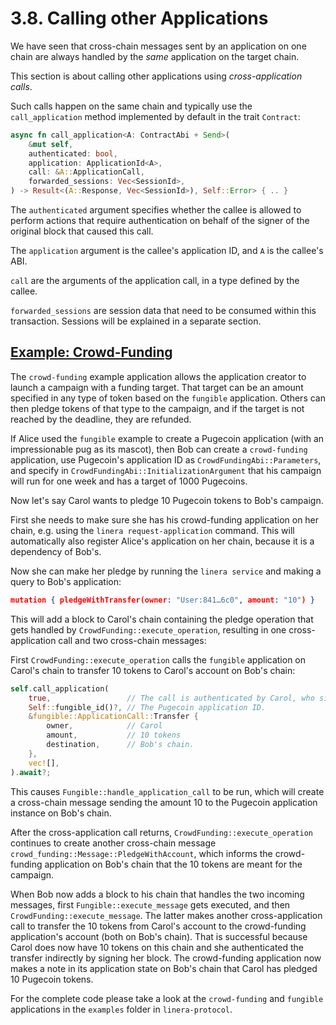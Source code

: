 # 3.8. Calling other Applications

We have seen that cross-chain messages sent by an application on one chain are always handled by the *same* application on the target chain.

This section is about calling other applications using *cross-application calls*.

Such calls happen on the same chain and typically use the `call_application` method implemented by default in the trait `Contract`:

```rust
async fn call_application<A: ContractAbi + Send>(
    &mut self,
    authenticated: bool,
    application: ApplicationId<A>,
    call: &A::ApplicationCall,
    forwarded_sessions: Vec<SessionId>,
) -> Result<(A::Response, Vec<SessionId>), Self::Error> { .. }
```

The `authenticated` argument specifies whether the callee is allowed to perform actions that require authentication on behalf of the signer of the original block that caused this call.

The `application` argument is the callee's application ID, and `A` is the callee's ABI.

`call` are the arguments of the application call, in a type defined by the callee.

`forwarded_sessions` are session data that need to be consumed within this transaction. Sessions will be explained in a separate section.

## [Example: Crowd-Funding](https://linera-dev.respeer.ai/#/en_US/sdk/composition?id=example-crowd-funding)

The `crowd-funding` example application allows the application creator to launch a campaign with a funding target. That target can be an amount specified in any type of token based on the `fungible` application. Others can then pledge tokens of that type to the campaign, and if the target is not reached by the deadline, they are refunded.

If Alice used the `fungible` example to create a Pugecoin application (with an impressionable pug as its mascot), then Bob can create a `crowd-funding` application, use Pugecoin's application ID as `CrowdFundingAbi::Parameters`, and specify in `CrowdFundingAbi::InitializationArgument` that his campaign will run for one week and has a target of 1000 Pugecoins.

Now let's say Carol wants to pledge 10 Pugecoin tokens to Bob's campaign.

First she needs to make sure she has his crowd-funding application on her chain, e.g. using the `linera request-application` command. This will automatically also register Alice's application on her chain, because it is a dependency of Bob's.

Now she can make her pledge by running the `linera service` and making a query to Bob's application:

```json
mutation { pledgeWithTransfer(owner: "User:841…6c0", amount: "10") }
```

This will add a block to Carol's chain containing the pledge operation that gets handled by `CrowdFunding::execute_operation`, resulting in one cross-application call and two cross-chain messages:

First `CrowdFunding::execute_operation` calls the `fungible` application on Carol's chain to transfer 10 tokens to Carol's account on Bob's chain:

```rust
self.call_application(
    true,                 // The call is authenticated by Carol, who signed this block.
    Self::fungible_id()?, // The Pugecoin application ID.
    &fungible::ApplicationCall::Transfer {
        owner,            // Carol
        amount,           // 10 tokens
        destination,      // Bob's chain.
    },
    vec![],
).await?;
```

This causes `Fungible::handle_application_call` to be run, which will create a cross-chain message sending the amount 10 to the Pugecoin application instance on Bob's chain.

After the cross-application call returns, `CrowdFunding::execute_operation` continues to create another cross-chain message `crowd_funding::Message::PledgeWithAccount`, which informs the crowd-funding application on Bob's chain that the 10 tokens are meant for the campaign.

When Bob now adds a block to his chain that handles the two incoming messages, first `Fungible::execute_message` gets executed, and then `CrowdFunding::execute_message`. The latter makes another cross-application call to transfer the 10 tokens from Carol's account to the crowd-funding application's account (both on Bob's chain). That is successful because Carol does now have 10 tokens on this chain and she authenticated the transfer indirectly by signing her block. The crowd-funding application now makes a note in its application state on Bob's chain that Carol has pledged 10 Pugecoin tokens.

For the complete code please take a look at the `crowd-funding` and `fungible` applications in the `examples` folder in `linera-protocol`.
